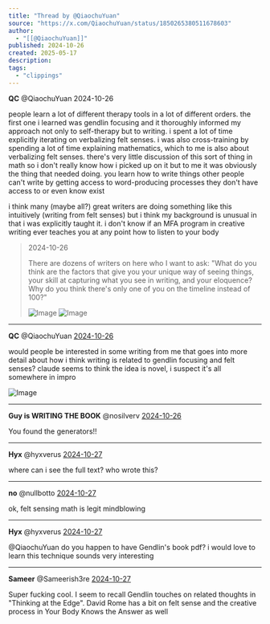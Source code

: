 ```yaml
---
title: "Thread by @QiaochuYuan"
source: "https://x.com/QiaochuYuan/status/1850265380511678603"
author:
  - "[[@QiaochuYuan]]"
published: 2024-10-26
created: 2025-05-17
description:
tags:
  - "clippings"
---
```

**QC** @QiaochuYuan 2024-10-26

people learn a lot of different therapy tools in a lot of different orders. the first one i learned was gendlin focusing and it thoroughly informed my approach not only to self-therapy but to writing. i spent a lot of time explicitly iterating on verbalizing felt senses. i was also cross-training by spending a lot of time explaining mathematics, which to me is also about verbalizing felt senses. there's very little discussion of this sort of thing in math so i don't really know how i picked up on it but to me it was obviously the thing that needed doing. you learn how to write things other people can't write by getting access to word-producing processes they don't have access to or even know exist

i think many (maybe all?) great writers are doing something like this intuitively (writing from felt senses) but i think my background is unusual in that i was explicitly taught it. i don't know if an MFA program in creative writing ever teaches you at any point how to listen to your body

> 2024-10-26
> 
> There are dozens of writers on here who I want to ask: "What do you think are the factors that give you your unique way of seeing things, your skill at capturing what you see in writing, and your eloquence? Why do you think there's only one of you on the timeline instead of 100?"
> 
> ![Image](https://pbs.twimg.com/media/Ga10POpawAANx3O?format=jpg&name=large) ![Image](https://pbs.twimg.com/media/Ga11RYOaQAAaSB_?format=png&name=large)

---

**QC** @QiaochuYuan [2024-10-26](https://x.com/QiaochuYuan/status/1850269558495645730)

would people be interested in some writing from me that goes into more detail about how i think writing is related to gendlin focusing and felt senses? claude seems to think the idea is novel, i suspect it's all somewhere in impro

![Image](https://pbs.twimg.com/media/Ga16GOcaEAEmWJ5?format=jpg&name=large)

---

**Guy is WRITING THE BOOK** @nosilverv [2024-10-26](https://x.com/nosilverv/status/1850284900655501769)

You found the generators!!

---

**Hyx** @hyxverus [2024-10-27](https://x.com/hyxverus/status/1850493981978677700)

where can i see the full text? who wrote this?

---

**no** @nullbotto [2024-10-27](https://x.com/nullbotto/status/1850495881553854584)

ok, felt sensing math is legit mindblowing

---

**Hyx** @hyxverus [2024-10-27](https://x.com/hyxverus/status/1850496348816085503)

@QiaochuYuan do you happen to have Gendlin's book pdf? i would love to learn this technique sounds very interesting

---

**Sameer** @Sameerish3re [2024-10-27](https://x.com/Sameerish3re/status/1850659296507478332)

Super fucking cool. I seem to recall Gendlin touches on related thoughts in "Thinking at the Edge". David Rome has a bit on felt sense and the creative process in Your Body Knows the Answer as well